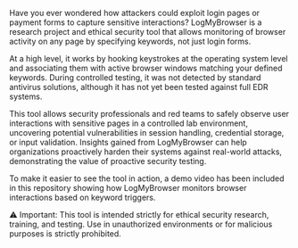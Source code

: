 Have you ever wondered how attackers could exploit login pages or payment forms to capture sensitive interactions? LogMyBrowser is a research project and ethical security tool that allows monitoring of browser activity on any page by specifying keywords, not just login forms.

At a high level, it works by hooking keystrokes at the operating system level and associating them with active browser windows matching your defined keywords. During controlled testing, it was not detected by standard antivirus solutions, although it has not yet been tested against full EDR systems.

This tool allows security professionals and red teams to safely observe user interactions with sensitive pages in a controlled lab environment, uncovering potential vulnerabilities in session handling, credential storage, or input validation. Insights gained from LogMyBrowser can help organizations proactively harden their systems against real-world attacks, demonstrating the value of proactive security testing.

To make it easier to see the tool in action, a demo video has been included in this repository showing how LogMyBrowser monitors browser interactions based on keyword triggers.

⚠️ Important: This tool is intended strictly for ethical security research, training, and testing. Use in unauthorized environments or for malicious purposes is strictly prohibited.
